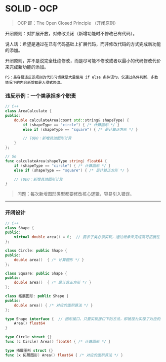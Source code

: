 # SOLID - OCP

> OCP 即：The Open Closed Principle （开闭原则）

开闭原则：对扩展开放，对修改关闭（新增功能时不修改已有代码）。

说人话：希望是通过在已有代码基础上扩展代码，而非修改代码的方式完成新功能的添加。

开闭原则，并不是说完全杜绝修改，而是尽可能不修改或者以最小的代码修改代价来完成新功能的添加。

`PS：最容易违反该规则的代码习惯就是大量使用 if else 条件语句，仅通过条件判断，多数情况下的内容新增都是入侵式修改。`

### 违反示例：一个类承担多个职责
```C++
// C++
class AreaCalculate {
public:
    double calculateArea(cosnt std::string& shapeType) {
        if (shapeType == "circle") { /* 计算圆形 */ }
        else if (shapeType == "square") { /* 是计算正方形 */ }

        // TODO：新增其他图形计算
    }
};
```

```go
// Go
func calculateArea(shapeType string) float64 {
    if (shapeType == "circle") { /* 计算圆形 */ }
    else if (shapeType == "square") { /* 是计算正方形 */ }

    // TODO：新增其他图形计算
}
```


> 问题：每次新增图形类型都要修改核心逻辑，容易引入错误。


---
### 开闭设计

```C++
// C++
class Shape {
public: 
    virtual double area() = 0;  // 要求子类必须实现，通过继承来完成高可拓展性
};

class Circle: public Shape {
public:
    double area()  { /* 计算圆形 */ }
};

class Square: public Shape {
public:
    double area()  { /* 是计算正方形 */ }
};

class 拓展图形: public Shape {
public:
    double area() { /* 对应的面积算法 */ }
};
```

```go
type Shape interface {  // 图形接口，只要实现接口下的方法，即被视为实现了对应的接口
    Area() float64
}

type Circle struct {}
func (c Circle) Area() float64 { /* 计算圆形 */ }

type 拓展图形 struct {}
func (x 拓展图形) Area() float64 { /* 对应的面积算法 */ }
```